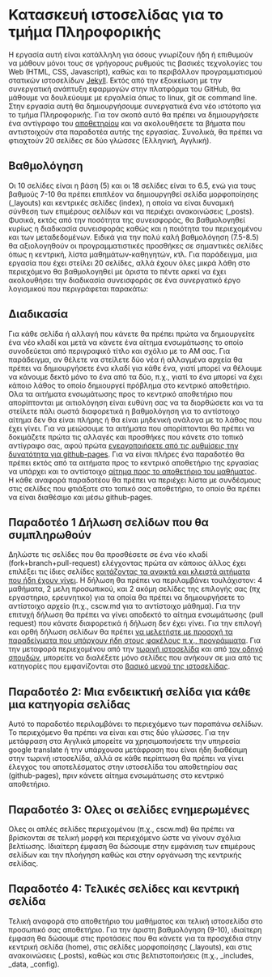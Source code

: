 # Κατασκευή ιστοσελίδας για το τμήμα Πληροφορικής
Η εργασία αυτή είναι κατάλληλη για όσους γνωρίζουν ήδη ή επιθυμούν να μάθουν μόνοι τους σε γρήγορους ρυθμούς τις βασικές τεχνολογίες του Web (HTML, CSS, Javascript), καθώς και το περιβάλλον προγραμματισμού στατικών ιστοσελίδων [Jekyll](https://jekyllrb.com/docs/quickstart/). Εκτός από την εξοικείωση με την συνεργατική ανάπτυξη εφαρμογών στην πλατφόρμα του GitHub, θα μάθουμε να δουλεύουμε με εργαλεία όπως το linux, git σε command line. Στην εργασία αυτή θα δημιουργήσουμε συνεργατικά ένα νέο ιστότοπο για το τμήμα Πληροφορικής. Για τον σκοπό αυτό θα πρέπει να δημιουργήσετε ένα αντίγραφο του [αποθετηρίου](https://github.com/ioniodi/site1) και να ακολουθήσετε τα βήματα που αντιστοιχούν στα παραδοτέα αυτής της εργασίας. Συνολικά, θα πρέπει να φτιαχτούν 20 σελίδες σε δύο γλώσσες (Ελληνική, Αγγλική). 

## Βαθμολόγηση
Οι 10 σελίδες είναι η βάση (5) και οι 18 σελίδες είναι το 6.5, ενώ για τους βαθμούς 7-10 θα πρέπει επιπλέον να δημιουργηθεί σελίδα μορφοποίησης (_layouts) και κεντρικές σελίδες (index), η οποία να είναι δυναμική σύνθεση των επιμέρους σελίδων και να περιέχει ανακοινώσεις (_posts). Φυσικά, εκτός από την ποσότητα της συνεισφοράς, θα βαθμολογηθεί κυρίως η διαδικασία συνεισφοράς καθώς και η ποιότητα του περιεχομένου και των μεταδεδομένων. Ειδικά για την πολύ καλή βαθμολόγηση (7.5-8.5) θα αξιολογηθούν οι προγραμματιστικές προσθήκες σε σημαντικές σελίδες όπως η κεντρική, λίστα μαθημάτων-καθηγητών, κτλ. Για παράδειγμα, μια εργασία που έχει στείλει 20 σελίδες, αλλά έχουν όλες μικρά λάθη στο περιεχόμενο θα βαθμολογηθεί με άριστα το πέντε αρκεί να έχει ακολουθήσει την διαδικασία συνεισφοράς σε ένα συνεργατικό έργο λογισμικού που περιγράφεται παρακάτω:

## Διαδικασία
Για κάθε σελίδα ή αλλαγή που κάνετε θα πρέπει πρώτα να δημιουργείτε ένα νέο κλαδί και μετά να κάνετε ένα αίτημα ενσωμάτωσης το οποίο συνοδεύεται από περιγραφικό τίτλο και σχόλιο με το ΑΜ σας. Για παράδειγμα, αν θέλετε να στείλετε δύο νέα ή αλλαγμένα αρχεία θα πρέπει να δημιουργήσετε ένα κλαδί για κάθε ένα, γιατί μπορεί να θέλουμε να κάνουμε δεκτό μόνο το ένα από τα δύο, π.χ., γιατί το ένα μπορεί να έχει κάποιο λάθος το οποίο δημιουργεί πρόβλημα στο κεντρικό αποθετήριο. Ολα τα αιτήματα ενσωμάτωσης προς το κεντρικό αποθετήριο που απορίπτονται με αιτιολόγηση είναι ευθύνη σας να τα διορθώσετε και να τα στείλετε πάλι σωστά διαφορετικά η βαθμολόγηση για το αντίστοιχο αίτημα δεν θα είναι πλήρης ή θα είναι μηδενική ανάλογα με το λάθος που έχει γίνει. Για να μειώσουμε τα αιτήματα που απορίπτονται θα πρέπει να δοκιμάζετε πρώτα τις αλλαγές και προσθήκες που κάνετε στο τοπικό αντίγραφο σας, αφού πρώτα [ενεργοποιήσετε από τις ρυθμίσεις την δυνατότητα για github-pages](https://help.github.com/articles/configuring-a-publishing-source-for-github-pages/). Για να είναι πλήρες ένα παραδοτέο θα πρέπει εκτός από τα αιτήματα προς το κεντρικό αποθετήριο της εργασίας να υπάρχει και το αντίστοιχο [αίτημα προς το αποθετήριο του μαθήματος](https://courses-ionio.github.io/help/). Η κάθε αναφορά παραδοτέου θα πρέπει να περιέχει λίστα με συνδέσμους στις σελίδες που φτιάξατε στο τοπικό σας αποθετήριο, το οποίο θα πρέπει να είναι διαθέσιμο και μέσω github-pages.

## Παραδοτέο 1 Δήλωση σελίδων που θα συμπληρωθούν
Δηλώστε τις σελίδες που θα προσθέσετε σε ένα νέο κλαδί (fork+branch+pull-request) ελέγχοντας πρώτα αν κάποιος άλλος έχει επιλέξει τις ίδιες σελίδες [κοιτάζοντας τα ανοικτά και κλειστά αιτήματα που ήδη έχουν γίνει](https://github.com/ioniodi/site1/pulls). Η δήλωση θα πρέπει να περιλαμβάνει τουλάχιστον: 4 μαθήματα, 2 μελη προσωπικού, και 2 ακόμη σελίδες της επιλογής σας (πχ εργαστηριο, ερευνητικο) για τα οποία θα πρέπει να δημιουργήσετε το αντίστοιχο αρχείο (π.χ., cscw.md για το αντίστοιχο μάθημα). Για την επιτυχή δήλωση θα πρέπει να γίνει αποδεκτό το αίτημα ενσωμάτωσης (pull request) που κάνατε διαφορετικά ή δήλωση δεν έχει γίνει. Για την επιλογή και ορθή δήλωση σελίδων θα πρέπει [να μελετήστε με προσοχή τα παραδείγματα που υπάρχουν ήδη στους φακέλους π.χ., προγράμματα](https://github.com/ioniodi/site1/blob/master/_projects/cult.md). Για την μεταφορά περιεχομένου από την [τωρινή ιστοσελίδα](http://di.ionio.gr) και από [τον οδηγό σπουδών](http://di.ionio.gr/content/undergraduates-studies/%CE%BF%CE%B4%CE%B7%CE%B3%CF%8C%CF%82-%CF%80%CF%81%CE%BF%CF%80%CF%84%CF%85%CF%87%CE%B9%CE%B1%CE%BA%CF%8E%CE%BD-%CF%83%CF%80%CE%BF%CF%85%CE%B4%CF%8E%CE%BD-2016-2017/), μπορείτε να διαλέξετε μόνο σελίδες που ανήκουν σε μια από τις κατηγορίες που εμφανίζονται στο [βασικό μενού της ιστοσελίδας](https://ioniodi.github.io/site1/gr/index/).

## Παραδοτέο 2: Μια ενδεικτική σελίδα για κάθε μια κατηγορία σελίδας
Αυτό το παραδοτέο περιλαμβάνει το περιεχόμενο των παραπάνω σελίδων. Το περιεχόμενο θα πρέπει να είναι και στις δύο γλώσσες. Για την μετάφραση στα Αγγλικά μπορείτε να χρησιμοποιήσετε την υπηρεσία google translate ή την υπάρχουσα μετάφραση που είναι ήδη διαθέσιμη στην τωρινή ιστοσελίδα, αλλά σε κάθε περίπτωση θα πρέπει να γίνει έλεγχος του αποτελέσματος στην ιστοσελίδα του αποθετηρίου σας (github-pages), πριν κάνετε αίτημα ενσωμάτωσης στο κεντρικό αποθετήριο. 

## Παραδοτέο 3: Ολες οι σελίδες ενημερωμένες
Ολες οι απλές σελίδες περιεχομένου (π.χ., cscw.md) θα πρέπει να βρίσκονται σε τελική μορφή και περιεχόμενο ώστε να γίνουν σχόλια βελτίωσης. Ιδιαίτερη έμφαση θα δώσουμε στην εμφάνιση των επιμέρους σελίδων και την πλοήγηση καθώς και στην οργάνωση της κεντρικής σελίδας. 

## Παραδοτέο 4: Τελικές σελίδες και κεντρική σελίδα
Τελική αναφορά στο αποθετήριο του μαθήματος και τελική ιστοσελίδα στο προσωπικό σας αποθετήριο. Για την άριστη βαθμολόγηση (9-10), ιδιαίτερη έμφαση θα δώσουμε στις προτάσεις που θα κάνετε για τα προσχέδια στην κεντρική σελίδα (home), στις σελίδες μορφοποίησης (_layouts), και στις ανακοινώσεις (_posts), καθώς και στις βελτιστοποιήσεις (π.χ., _includes, _data, _config).
